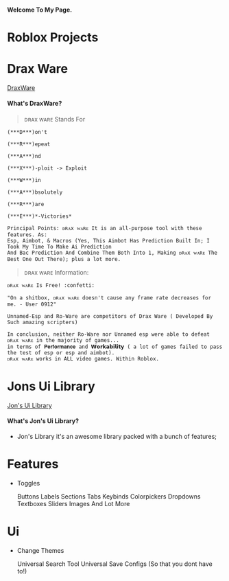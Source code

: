 #### Welcome To My Page.

# Roblox Projects
# Drax Ware
[DraxWare](https://github.com/Jonatanortiz2/DraxWare)
#### What's DraxWare?
>   ᴅʀᴀx ᴡᴀʀᴇ Stands For
    
    (***D***)on't
    
    (***R***)epeat
    
    (***A***)nd
    
    (***X***)-ploit -> Exploit

    (***W***)in
    
    (***A***)bsolutely
    
    (***R***)are
    
    (***E***)*-Victories*

    Principal Points: ᴅʀᴀx ᴡᴀʀᴇ It is an all-purpose tool with these features. As: 
    Esp, Aimbot, & Macros (Yes, This Aimbot Has Prediction Built In; I Took My Time To Make Ai Prediction
    And Bac Prediction And Combine Them Both Into 1, Making ᴅʀᴀx ᴡᴀʀᴇ The Best One Out There); plus a lot more.

> ᴅʀᴀx ᴡᴀʀᴇ Information: 

    ᴅʀᴀx ᴡᴀʀᴇ Is Free! :confetti:
    
    "On a shitbox, ᴅʀᴀx ᴡᴀʀᴇ doesn't cause any frame rate decreases for me. - User 0912"

    Unnamed-Esp and Ro-Ware are competitors of Drax Ware ( Developed By Such amazing scripters)

    In conclusion, neither Ro-Ware nor Unnamed esp were able to defeat ᴅʀᴀx ᴡᴀʀᴇ in the majority of games... 
    in terms of 𝐏𝐞𝐫𝐟𝐨𝐫𝐦𝐚𝐧𝐜𝐞 and 𝗪𝗼𝗿𝗸𝗮𝗯𝗶𝗹𝗶𝘁𝘆 ( a lot of games failed to pass the test of esp or esp and aimbot). 
    ᴅʀᴀx ᴡᴀʀᴇ works in ALL video games. Within Roblox.
    
# Jons Ui Library
[Jon's Ui Library](https://github.com/Jonatanortiz2/Jons-Ui-Library)
#### What's Jon's Ui Library?
*   Jon's Library it's an awesome library packed with a bunch of features;

# Features 
*   Toggles

    Buttons
    Labels
    Sections
    Tabs
    Keybinds
    Colorpickers
    Dropdowns
    Textboxes
    Sliders
    Images
    And Lot More
 
# Ui
*   Change Themes

    Universal Search Tool
    Universal Save Configs (So that you dont have to!)

